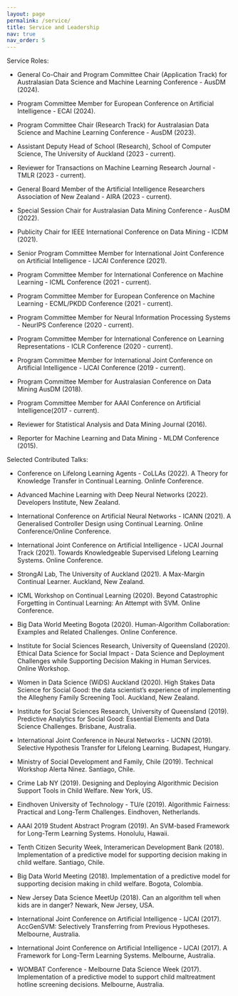 ```yaml
---
layout: page
permalink: /service/
title: Service and Leadership
nav: true
nav_order: 5
---
```


Service Roles:

- General Co-Chair and Program Committee Chair (Application Track) for Australasian Data Science and Machine Learning Conference - AusDM (2024).

- Program Committee Member for European Conference on Artificial Intelligence - ECAI (2024).

- Program Committee Chair (Research Track) for Australasian Data Science and Machine Learning Conference - AusDM (2023).

- Assistant Deputy Head of School (Research), School of Computer Science, The University of Auckland (2023 - current).

- Reviewer for Transactions on Machine Learning Research Journal - TMLR (2023 - current).

- General Board Member of the Artificial Intelligence Researchers Association of New Zealand - AIRA (2023 - current).

- Special Session Chair for Australasian Data Mining Conference - AusDM (2022).

- Publicity Chair for IEEE International Conference on Data Mining - ICDM (2021).

- Senior Program Committee Member for International Joint Conference on Artificial Intelligence - IJCAI Conference (2021).

- Program Committee Member for International Conference on Machine Learning - ICML Conference (2021 - current).

- Program Committee Member for European Conference on Machine Learning - ECML/PKDD Conference (2021 - current).

- Program Committee Member for Neural Information Processing Systems - NeurIPS Conference (2020 - current).

- Program Committee Member for International Conference on Learning Representations - ICLR Conference (2020 - current).

- Program Committee Member for International Joint Conference on Artificial Intelligence - IJCAI Conference (2019 - current).

- Program Committee Member for Australasian Conference on Data Mining AusDM (2018).

- Program Committee Member for AAAI Conference on Artificial Intelligence(2017 - current).
 
- Reviewer for Statistical Analysis and Data Mining Journal (2016). 

- Reporter for Machine Learning and Data Mining - MLDM Conference (2015).



Selected Contributed Talks:

- Conference on Lifelong Learning Agents - CoLLAs (2022). A Theory for Knowledge Transfer in Continual Learning. Onlinfe Conference.

- Advanced Machine Learning with Deep Neural Networks (2022). Developers Institute, New Zealand.

- International Conference on Artificial Neural Networks - ICANN (2021). A Generalised Controller Design using Continual Learning. Online Conference/Online Conference.

- International Joint Conference on Artificial Intelligence - IJCAI Journal Track (2021). Towards Knowledgeable Supervised Lifelong Learning Systems. Online Conference.

- StrongAI Lab, The University of Auckland (2021). A Max-Margin Continual Learner. Auckland, New Zealand.

- ICML Workshop on Continual Learning (2020). Beyond Catastrophic Forgetting in Continual Learning: An Attempt with SVM. Online Conference.

- Big Data World Meeting Bogota (2020). Human-Algorithm Collaboration: Examples and Related Challenges. Online Conference. 

- Institute for Social Sciences Research, University of Queensland (2020). Ethical Data Science for Social Impact - Data Science and Deployment Challenges while Supporting Decision Making in Human Services. Online Workshop. 

- Women in Data Science (WiDS) Auckland (2020). High Stakes Data Science for Social Good:  the data scientist’s experience of implementing the Allegheny Family Screening Tool. Auckland, New Zealand.

- Institute for Social Sciences Research, University of Queensland (2019). Predictive Analytics for Social Good: Essential Elements and Data Science Challenges. Brisbane, Australia.

- International Joint Conference in Neural Networks - IJCNN (2019). Selective Hypothesis Transfer for Lifelong Learning. Budapest, Hungary.

- Ministry of Social Development and Family, Chile (2019). Technical Workshop Alerta Ninez. Santiago, Chile. 

- Crime Lab NY (2019). Designing and Deploying Algorithmic Decision Support Tools in Child Welfare. New York, US. 

- Eindhoven University of Technology - TU/e (2019). Algorithmic Fairness: Practical and Long-Term Challenges. Eindhoven, Netherlands.

- AAAI 2019 Student Abstract Program (2019). An SVM-based Framework for Long-Term Learning Systems. Honolulu, Hawaii.

- Tenth Citizen Security Week, Interamerican Development Bank (2018). Implementation of a predictive model for supporting decision making in child welfare. Santiago, Chile. 

- Big Data World Meeting (2018). Implementation of a predictive model for supporting decision making in child welfare. Bogota, Colombia. 

- New Jersey Data Science MeetUp (2018). Can an algorithm tell when kids are in danger? Newark, New Jersey, USA. 

- International Joint Conference on Artificial Intelligence - IJCAI (2017). AccGenSVM: Selectively Transferring from Previous Hypotheses. Melbourne, Australia. 

- International Joint Conference on Artificial Intelligence - IJCAI (2017). A Framework for Long-Term Learning Systems. Melbourne, Australia.

- WOMBAT Conference - Melbourne Data Science Week (2017). Implementation of a predictive model to support child maltreatment hotline screening decisions. Melbourne, Australia. 
